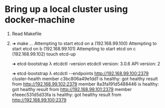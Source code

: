 # Bring up a local cluster using docker-machine

1. Read Makefile

2.    ➜ make
      ...
      Attempting to start etcd on a (192.168.99.100)
      Attempting to start etcd on b (192.168.99.101)
      Attempting to start etcd on c (192.168.99.102)
      touch etcd-up

      ➜ etcd-bootstrap λ etcdctl -version
      etcdctl version: 3.0.6
      API version: 2

      ➜ etcd-bootstrap λ etcdctl --endpoints http://192.168.99.100:2379 cluster-health
      member c3bc806a49e1dd1 is healthy: got healthy result from http://192.168.99.102:2379
      member 8a3fa191d5488446 is healthy: got healthy result from http://192.168.99.101:2379
      member e1eeec531d5d33fa is healthy: got healthy result from http://192.168.99.100:2379
